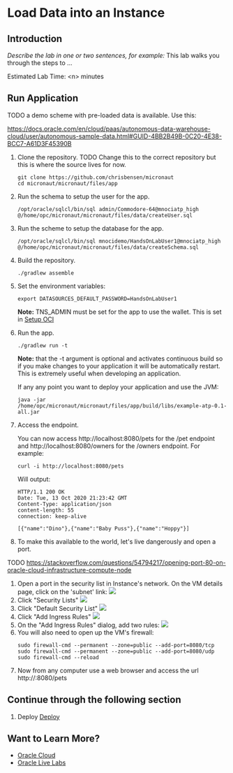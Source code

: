 # Load Data into an Instance

## Introduction

*Describe the lab in one or two sentences, for example:* This lab walks you through the steps to ...

Estimated Lab Time: &lt;n&gt; minutes

## Run Application

TODO a demo scheme with pre-loaded data is available. Use this:

https://docs.oracle.com/en/cloud/paas/autonomous-data-warehouse-cloud/user/autonomous-sample-data.html#GUID-4BB2B49B-0C20-4E38-BCC7-A61D3F45390B

1. Clone the repository.
TODO Change this to the correct repository but this is where the source lives for now.
   ```
   git clone https://github.com/chrisbensen/micronaut
   cd micronaut/micronaut/files/app
   ```

1. Run the schema to setup the user for the app.
   ```
   /opt/oracle/sqlcl/bin/sql admin/Commodore-64@mnociatp_high @/home/opc/micronaut/micronaut/files/data/createUser.sql
   ```

1. Run the scheme to setup the database for the app.
   ```
   /opt/oracle/sqlcl/bin/sql mnocidemo/HandsOnLabUser1@mnociatp_high @/home/opc/micronaut/micronaut/files/data/createSchema.sql
   ```

1. Build the repository.
   ```
   ./gradlew assemble
   ```

1. Set the environment variables:
   ```
   export DATASOURCES_DEFAULT_PASSWORD=HandsOnLabUser1
   ```

      **Note:** TNS_ADMIN must be set for the app to use the wallet. This is set in [Setup OCI](setup_oci.md)

1. Run the app.
   ```
   ./gradlew run -t
   ```

      **Note:** that the -t argument is optional and activates continuous build so if you make changes to your application it will be automatically restart. This is extremely useful when developing an application.

   If any any point you want to deploy your application and use the JVM:
   ```
   java -jar /home/opc/micronaut/micronaut/files/app/build/libs/example-atp-0.1-all.jar
   ```

1. Access the endpoint.

   You can now access http://localhost:8080/pets for the /pet endpoint and http://localhost:8080/owners for the /owners endpoint. For example:
   ```
   curl -i http://localhost:8080/pets
   ```

   Will output:
   ```
   HTTP/1.1 200 OK
   Date: Tue, 13 Oct 2020 21:23:42 GMT
   Content-Type: application/json
   content-length: 55
   connection: keep-alive

   [{"name":"Dino"},{"name":"Baby Puss"},{"name":"Hoppy"}]
   ```

1. To make this available to the world, let's live dangerously and open a port.

TODO https://stackoverflow.com/questions/54794217/opening-port-80-on-oracle-cloud-infrastructure-compute-node

   1. Open a port in the security list in Instance's network. On the VM details page, click on the 'subnet' link:
      ![](images/instanceSubnet.png)
   1. Click "Security Lists"
      ![](images/instanceSecurityList.png)
   1. Click "Default Security List"
      ![](images/instanceDefaultSecurityList.png)
   1. Click "Add Ingress Rules"
      ![](images/instanceAddIngressRules.png)
   1. On the "Add Ingress Rules" dialog, add two rules:
      ![](images/instanceAddIngressRulesDialog.png)
   1. You will also need to open up the VM's firewall:
      ```
      sudo firewall-cmd --permanent --zone=public --add-port=8080/tcp
      sudo firewall-cmd --permanent --zone=public --add-port=8080/udp
      sudo firewall-cmd --reload
      ```
   1. Now from any computer use a web browser and access the url http://<YourPublicIP>:8080/pets

## Continue through the following section

1. Deploy [Deploy](deploy.md)

## Want to Learn More?

* [Oracle Cloud](http://www.oracle.com/cloud/free)
* [Oracle Live Labs](https://oracle.github.io/learning-library/developer-library/)
